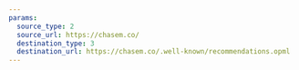 ```yaml
---
params:
  source_type: 2
  source_url: https://chasem.co/
  destination_type: 3
  destination_url: https://chasem.co/.well-known/recommendations.opml
---
```

